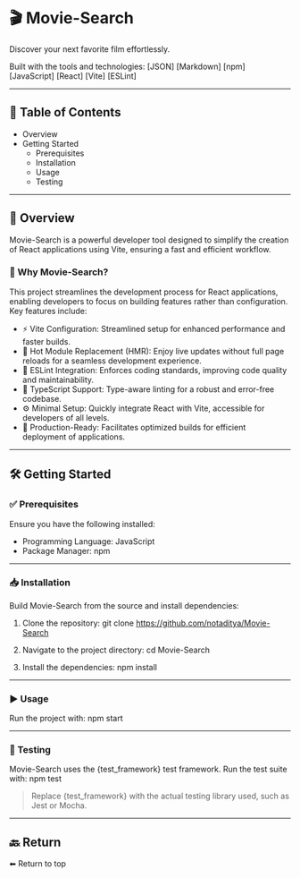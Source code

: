# 🎬 Movie-Search

Discover your next favorite film effortlessly.

Built with the tools and technologies:
[JSON] [Markdown] [npm] [JavaScript] [React] [Vite] [ESLint]

---

## 📑 Table of Contents

- Overview
- Getting Started
  - Prerequisites
  - Installation
  - Usage
  - Testing

---

## 🧭 Overview

Movie-Search is a powerful developer tool designed to simplify the creation of React applications using Vite, ensuring a fast and efficient workflow.

### 🚀 Why Movie-Search?

This project streamlines the development process for React applications, enabling developers to focus on building features rather than configuration. Key features include:

- ⚡ Vite Configuration: Streamlined setup for enhanced performance and faster builds.
- 🔁 Hot Module Replacement (HMR): Enjoy live updates without full page reloads for a seamless development experience.
- 🧹 ESLint Integration: Enforces coding standards, improving code quality and maintainability.
- 🧾 TypeScript Support: Type-aware linting for a robust and error-free codebase.
- ⚙️ Minimal Setup: Quickly integrate React with Vite, accessible for developers of all levels.
- 🏁 Production-Ready: Facilitates optimized builds for efficient deployment of applications.

---

## 🛠 Getting Started

### ✅ Prerequisites

Ensure you have the following installed:

- Programming Language: JavaScript
- Package Manager: npm

---

### 📥 Installation

Build Movie-Search from the source and install dependencies:

1. Clone the repository:
   git clone https://github.com/notaditya/Movie-Search

2. Navigate to the project directory:
   cd Movie-Search

3. Install the dependencies:
   npm install

---

### ▶️ Usage

Run the project with:
   npm start

---

### 🧪 Testing

Movie-Search uses the {test_framework} test framework. Run the test suite with:
   npm test

> Replace {test_framework} with the actual testing library used, such as Jest or Mocha.

---

## 🔙 Return

⬅ Return to top
